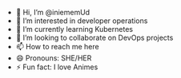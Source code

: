 - 👋 Hi, I’m @iniememUd
- 👀 I’m interested in developer operations
- 🌱 I’m currently learning Kubernetes
- 💞️ I’m looking to collaborate on DevOps projects
- 📫 How to reach me here
- 😄 Pronouns: SHE/HER
- ⚡ Fun fact: I love Animes

<!---
iniememUd/iniememUd is a ✨ special ✨ repository because its `README.md` (this file) appears on your GitHub profile.
You can click the Preview link to take a look at your changes.
--->
